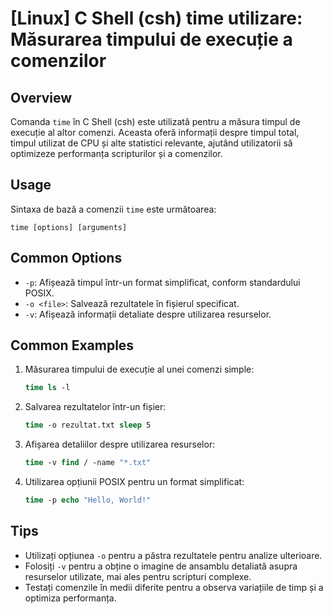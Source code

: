 # [Linux] C Shell (csh) time utilizare: Măsurarea timpului de execuție a comenzilor

## Overview
Comanda `time` în C Shell (csh) este utilizată pentru a măsura timpul de execuție al altor comenzi. Aceasta oferă informații despre timpul total, timpul utilizat de CPU și alte statistici relevante, ajutând utilizatorii să optimizeze performanța scripturilor și a comenzilor.

## Usage
Sintaxa de bază a comenzii `time` este următoarea:

```
time [options] [arguments]
```

## Common Options
- `-p`: Afișează timpul într-un format simplificat, conform standardului POSIX.
- `-o <file>`: Salvează rezultatele în fișierul specificat.
- `-v`: Afișează informații detaliate despre utilizarea resurselor.

## Common Examples
1. Măsurarea timpului de execuție al unei comenzi simple:
   ```csh
   time ls -l
   ```

2. Salvarea rezultatelor într-un fișier:
   ```csh
   time -o rezultat.txt sleep 5
   ```

3. Afișarea detaliilor despre utilizarea resurselor:
   ```csh
   time -v find / -name "*.txt"
   ```

4. Utilizarea opțiunii POSIX pentru un format simplificat:
   ```csh
   time -p echo "Hello, World!"
   ```

## Tips
- Utilizați opțiunea `-o` pentru a păstra rezultatele pentru analize ulterioare.
- Folosiți `-v` pentru a obține o imagine de ansamblu detaliată asupra resurselor utilizate, mai ales pentru scripturi complexe.
- Testați comenzile în medii diferite pentru a observa variațiile de timp și a optimiza performanța.